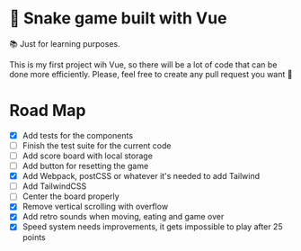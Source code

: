 # 🐍 Snake game built with Vue

📚 Just for learning purposes.

This is my first project wih Vue, so there will be a lot of code
that can be done more efficiently. Please, feel free to create any 
pull request you want 🙂

# Road Map

- [x] Add tests for the components
- [ ] Finish the test suite for the current code
- [ ] Add score board with local storage
- [ ] Add button for resetting the game
- [X] Add Webpack, postCSS or whatever it's needed to add Tailwind
- [ ] Add TailwindCSS
- [ ] Center the board properly
- [X] Remove vertical scrolling with overflow
- [X] Add retro sounds when moving, eating and game over
- [X] Speed system needs improvements, it gets impossible to play after 25 points
